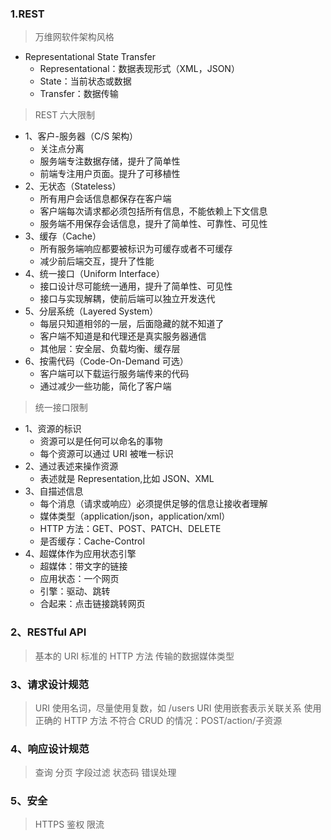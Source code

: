 ### 1.REST

> 万维网软件架构风格

- Representational State Transfer
  - Representational：数据表现形式（XML，JSON）
  - State：当前状态或数据
  - Transfer：数据传输

> REST 六大限制

- 1、客户-服务器（C/S 架构）
  - 关注点分离
  - 服务端专注数据存储，提升了简单性
  - 前端专注用户页面。提升了可移植性
- 2、无状态（Stateless）
  - 所有用户会话信息都保存在客户端
  - 客户端每次请求都必须包括所有信息，不能依赖上下文信息
  - 服务端不用保存会话信息，提升了简单性、可靠性、可见性
- 3、缓存（Cache）
  - 所有服务端响应都要被标识为可缓存或者不可缓存
  - 减少前后端交互，提升了性能
- 4、统一接口（Uniform Interface）
  - 接口设计尽可能统一通用，提升了简单性、可见性
  - 接口与实现解耦，使前后端可以独立开发迭代
- 5、分层系统（Layered System）
  - 每层只知道相邻的一层，后面隐藏的就不知道了
  - 客户端不知道是和代理还是真实服务器通信
  - 其他层：安全层、负载均衡、缓存层
- 6、按需代码（Code-On-Demand 可选）
  - 客户端可以下载运行服务端传来的代码
  - 通过减少一些功能，简化了客户端

> 统一接口限制

- 1、资源的标识
  - 资源可以是任何可以命名的事物
  - 每个资源可以通过 URI 被唯一标识
- 2、通过表述来操作资源
  - 表述就是 Representation,比如 JSON、XML
- 3、自描述信息
  - 每个消息（请求或响应）必须提供足够的信息让接收者理解
  - 媒体类型（application/json，application/xml）
  - HTTP 方法：GET、POST、PATCH、DELETE
  - 是否缓存：Cache-Control
- 4、超媒体作为应用状态引擎
  - 超媒体：带文字的链接
  - 应用状态：一个网页
  - 引擎：驱动、跳转
  - 合起来：点击链接跳转网页

### 2、RESTful API

> 基本的 URI
> 标准的 HTTP 方法
> 传输的数据媒体类型

### 3、请求设计规范

> URI 使用名词，尽量使用复数，如 /users
> URI 使用嵌套表示关联关系
> 使用正确的 HTTP 方法
> 不符合 CRUD 的情况：POST/action/子资源

### 4、响应设计规范

> 查询
> 分页
> 字段过滤
> 状态码
> 错误处理

### 5、安全

> HTTPS
> 鉴权
> 限流
